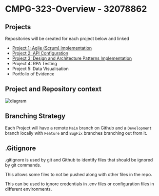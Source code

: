 # CMPG-323-Overview - 32078862

## Projects

Repositories will be created for each project below and linked

- [Project 1: Agile (Scrum) Implementation](https://github.com/playtunes100/CMPG-323-Overview-32078862)
- [Project 2: API Configuration](https://github.com/playtunes100/CMPG-323-Project-2-32078862)
- [Project 3: Design and Architecture Patterns Implementation](https://github.com/playtunes100/CMPG-323-Project--3--32078862)
- Project 4: RPA Testing
- Project 5: Data Visualisation
- Portfolio of Evidence

## Project and Repository context

![diagram](https://github.com/playtunes100/CMPG-323-Overview-32078862/blob/7e2ee25eea5fd5a83dc15d54578a7a6897adf0f8/Untitled%20Diagram.drawio.png)

## Branching Strategy

Each Project will have a remote `Main` branch on Github and a `Development` branch locally with `Feature` and `BugFix` branches branching out from it.

## .Gitignore

.gitignore is used by git and Github to identify files that should be ignored by git commands.

This allows some files to not be pushed along with other files in the repo.

This can be used to ignore credentials in .env files or configuration files in different environments.
